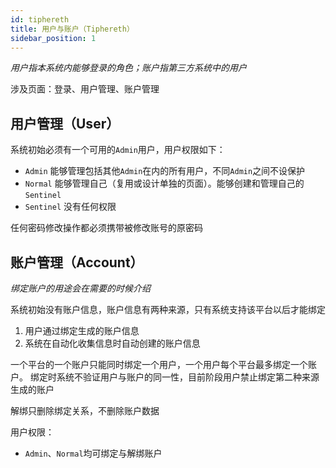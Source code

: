 ```yaml
---
id: tiphereth
title: 用户与账户（Tiphereth）
sidebar_position: 1
---
```


*用户指本系统内能够登录的角色；账户指第三方系统中的用户*  

涉及页面：登录、用户管理、账户管理

## 用户管理（User）

系统初始必须有一个可用的`Admin`用户，用户权限如下：

- `Admin` 能够管理包括其他`Admin`在内的所有用户，不同`Admin`之间不设保护
- `Normal` 能够管理自己（复用或设计单独的页面）。能够创建和管理自己的`Sentinel`
- `Sentinel` 没有任何权限

任何密码修改操作都必须携带被修改账号的原密码

## 账户管理（Account）

*绑定账户的用途会在需要的时候介绍*

系统初始没有账户信息，账户信息有两种来源，只有系统支持该平台以后才能绑定

1. 用户通过绑定生成的账户信息
2. 系统在自动化收集信息时自动创建的账户信息

一个平台的一个账户只能同时绑定一个用户，一个用户每个平台最多绑定一个账户。
绑定时系统不验证用户与账户的同一性，目前阶段用户禁止绑定第二种来源生成的账户

解绑只删除绑定关系，不删除账户数据

用户权限：
- `Admin`、`Normal`均可绑定与解绑账户